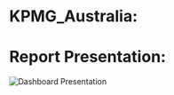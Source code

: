 # KPMG_Australia: 


# Report Presentation:
![Dashboard Presentation](https://user-images.githubusercontent.com/110813853/227095162-7c3608f2-594a-41ac-a953-aef11da07ac4.png)
